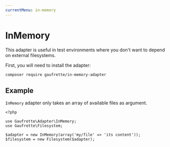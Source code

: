 ```yaml
---
currentMenu: in-memory
---
```


# InMemory

This adapter is useful in test environments where you don't want to depend on external filesystems.

First, you will need to install the adapter:
```bash
composer require gaufrette/in-memory-adapter
```

## Example

`InMemory` adapter only takes an array of available files as argument.

```
<?php

use Gaufrette\Adapter\InMemory;
use Gaufrette\Filesystem;

$adapter = new InMemory(array('my/file' => 'its content'));
$filesystem = new Filesystem($adapter);
```

